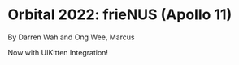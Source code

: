 # Orbital 2022: frieNUS (Apollo 11)

By Darren Wah and Ong Wee, Marcus

Now with UIKitten Integration!